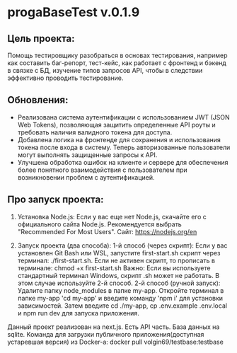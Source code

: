 # progaBaseTest v.0.1.9

## Цель проекта:

Помощь тестировщику разобраться в основах тестирования, например как составить баг-репорт, тест-кейс, как работает с фронтенд и бэкенд в связке с БД, изучение типов запросов API, чтобы в следствии эффективно проводить тестирование.

## Обновления:

- Реализована система аутентификации с использованием JWT (JSON Web Tokens), позволяющая защитить определенные API роуты и требовать наличия валидного токена для доступа.
- Добавлена логика на фронтенде для сохранения и использования токена после входа в систему. Теперь авторизованные пользователи могут выполнять защищенные запросы к API.
- Улучшена обработка ошибок на клиенте и сервере для обеспечения более понятного взаимодействия с пользователем при возникновении проблем с аутентификацией.

## Про запуск проекта:

1. Установка Node.js:
   Если у вас еще нет Node.js, скачайте его с официального сайта Node.js. Рекомендуется выбрать "Recommended For Most Users".
   Сайт: https://nodejs.org/en

2. Запуск проекта (два способа):
   1-й способ (через скрипт):
   Если у вас установлен Git Bash или WSL, запустите first-start.sh скрипт через терминал: ./first-start.sh.
   Если не активен скрипт, то прописать в терминале: chmod +x first-start.sh
   Важно: Если вы используете стандартный терминал Windows, скрипт .sh может не работать. В этом случае используйте 2-й способ.
   2-й способ (ручной запуск):
   Удалите папку node_modules в папке my-app.
   Откройте терминал в папке my-app 'cd my-app' и введите команду 'npm i' для установки зависимостей.
   Затем введите cd ./my-app, cp .env.example .env.local и npm run dev для запуска приложения.

Данный проект реализован на next.js.
Есть API часть.
База данных на sqlite.
Команда для загрузки публичного приложения(доступная устаревшая версия) из Docker-а: 
docker pull volgin69/testbase:testbase